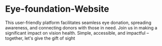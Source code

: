 # Eye-foundation-Website
This user-friendly platform facilitates seamless eye donation, spreading awareness, and connecting donors with those in need. Join us in making a significant impact on vision health. Simple, accessible, and impactful – together, let's give the gift of sight
